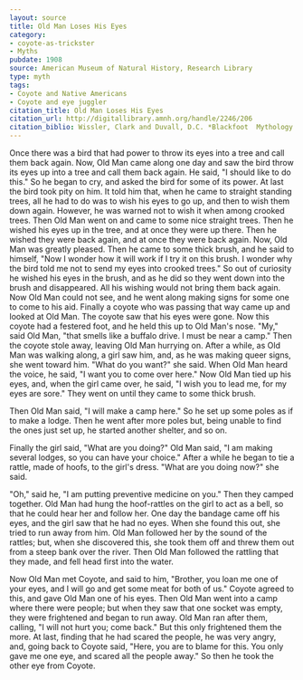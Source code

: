 ```yaml
---
layout: source
title: Old Man Loses His Eyes
category: 
- coyote-as-trickster
- Myths
pubdate: 1908
source: American Museum of Natural History, Research Library
type: myth
tags:
- Coyote and Native Americans
- Coyote and eye juggler
citation_title: Old Man Loses His Eyes
citation_url: http://digitallibrary.amnh.org/handle/2246/206
citation_biblio: Wissler, Clark and Duvall, D.C. *Blackfoot  Mythology. Anthropological Papers, American Museum of Natural History.* Vol.  2, Part 1. New York, 1908.
---
```


Once there was a bird that had power to throw its eyes into a tree and call them back again. Now, Old Man came along one day and saw the bird throw its eyes up into a tree and call them back again. He said, "I should like to do this." So he began to cry, and asked the bird for some of its power. At last the bird took pity on him. It told him that, when he came to straight standing trees, all he had to do was to wish his eyes to go up, and then to wish them down again. However, he was warned not to wish it when among crooked trees. Then Old Man went on and came to some nice straight trees. Then he wished his eyes up in the tree, and at once they were up there. Then he wished they were back again, and at once they were back again. Now, Old Man was greatly pleased. Then he came to some thick brush, and he said to himself, "Now I wonder how it will work if I try it on this brush. I wonder why the bird told me not to send my eyes into crooked trees." So out of curiosity he wished his eyes in the brush, and as he did so they went down into the brush and disappeared. All his wishing would not bring them back again. Now Old Man could not see, and he went along making signs for some one to come to his aid. Finally a coyote who was passing that way came up and looked at Old Man. The coyote saw that his eyes were gone. Now this coyote had a festered foot, and he held this up to Old Man's nose. "My," said Old Man, "that smells like a buffalo drive. I must be near a camp." Then the coyote stole away, leaving Old Man hurrying on. After a while, as Old Man was walking along, a girl saw him, and, as he was making queer signs, she went toward him. "What do you want?" she said. When Old Man heard the voice, he said, "I want you to come over here." Now Old Man tied up his eyes, and, when the girl came over, he said, "I wish you to lead me, for my eyes are sore." They went on until they came to some thick brush. 

Then Old Man said, "I will make a camp here." So he set up some poles as if to make a lodge. Then he went after more poles but, being unable to find the ones just set up, he started another shelter, and so on. 

Finally the girl said, "What are you doing?" Old Man said, "I am making several lodges, so you can have your choice." After a while he began to tie a rattle, made of hoofs, to the girl's dress. "What are you doing now?" she said. 

"Oh," said he, "I am putting preventive medicine on you." Then they camped together. Old Man had hung the hoof-rattles on the girl to act as a bell, so that he could hear her and follow her. One day the bandage came off his eyes, and the girl saw that he had no eyes. When she found this out, she tried to run away from him. Old Man followed her by the sound of the rattles; but, when she discovered this, she took them off and threw them out from a steep bank over the river. Then Old Man followed the rattling that they made, and fell head first into the water.  

Now Old Man met Coyote, and said to him, "Brother, you loan me one of your eyes, and I will go and get some meat for both of us." Coyote agreed to this, and gave Old Man one of his eyes. Then Old Man went into a camp where there were people; but when they saw that one socket was empty, they were frightened and began to run away. Old Man ran after them, calling, "I will not hurt you; come back." But this only frightened them the more. At last, finding that he had scared the people, he was very angry, and, going back to Coyote said, "Here, you are to blame for this. You only gave me one eye, and scared all the people away." So then he took the other eye from Coyote.
